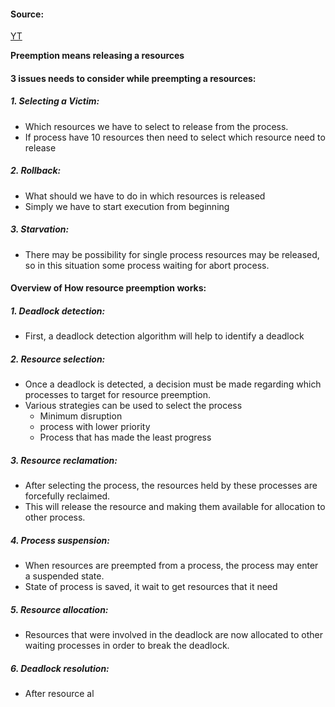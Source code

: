 #### Source:
[YT](https://www.youtube.com/watch?v=kOYTmxKpIms&list=PLXj4XH7LcRfDrdQuJTHIPmKMpa7eYVaPm&index=47)


**Preemption means releasing a resources**

#### 3 issues needs to consider while preempting a resources:

##### 1. Selecting a Victim:

* Which resources we have to select to release from the process.
* If process have 10 resources then need to select which resource need to release

##### 2. Rollback:

* What should we have to do in which resources is released
* Simply we have to start execution from beginning

##### 3. Starvation:

* There may be possibility for single process resources may be released, so in this situation some process waiting for abort process.


#### Overview of How resource preemption works:

##### 1. Deadlock detection:

* First, a deadlock detection algorithm will help to identify a deadlock

##### 2. Resource selection:

* Once a deadlock is detected, a decision must be made regarding which processes to target for resource preemption.
* Various strategies can be used to select the process
	* Minimum disruption
	* process with lower priority
	* Process that has made the least progress

##### 3. Resource reclamation:

* After selecting the process, the resources held by these processes are forcefully reclaimed.
* This will release the resource and making them available for allocation to other process.

##### 4. Process suspension:

* When resources are preempted from a process, the process may enter a suspended state.
* State of process is saved, it wait to get resources that it need

##### 5. Resource allocation:

* Resources that were involved in the deadlock are now allocated to other waiting processes in order to break the deadlock.

##### 6. Deadlock resolution:

* After resource al
